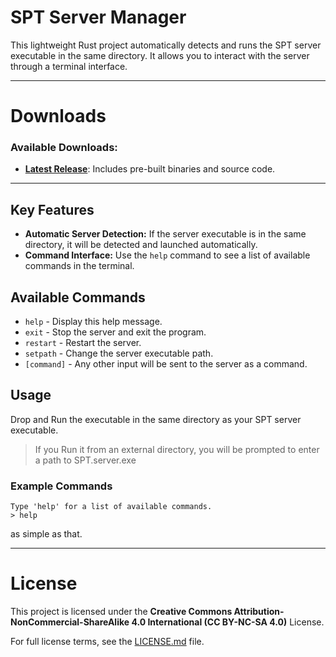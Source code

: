 # SPT Server Manager

This lightweight Rust project automatically detects and runs the SPT server executable in the same directory. It allows you to interact with the server through a terminal interface.

---
# Downloads
### Available Downloads:
- **[Latest Release](https://github.com/MetalheadTwinkx/SPT-Server-Manager/releases/latest)**: Includes pre-built binaries and source code.
---
## Key Features

- **Automatic Server Detection:** If the server executable is in the same directory, it will be detected and launched automatically.
- **Command Interface:** Use the `help` command to see a list of available commands in the terminal.

## Available Commands

- `help`      - Display this help message.
- `exit`      - Stop the server and exit the program.
- `restart`   - Restart the server.
- `setpath`   - Change the server executable path.
- `[command]` - Any other input will be sent to the server as a command.

## Usage
Drop and Run the executable in the same directory as your SPT server executable.
>If you Run it from an external directory, you will be prompted to enter a path to SPT.server.exe

### Example Commands

```shell
Type 'help' for a list of available commands.
> help
```
as simple as that.

---
# License

This project is licensed under the **Creative Commons Attribution-NonCommercial-ShareAlike 4.0 International (CC BY-NC-SA 4.0)** License.

For full license terms, see the [LICENSE.md](LICENSE.md) file.
